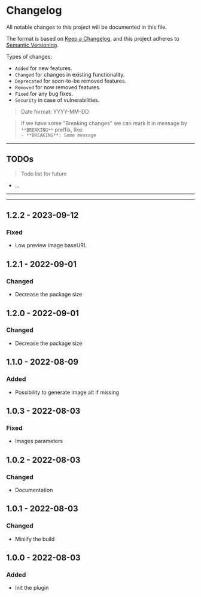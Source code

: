 # Changelog
All notable changes to this project will be documented in this file.

The format is based on [Keep a Changelog](https://keepachangelog.com/en/1.0.0/),
and this project adheres to [Semantic Versioning](https://semver.org/spec/v2.0.0.html).

Types of changes:
- `Added` for new features.
- `Changed` for changes in existing functionality.
- `Deprecated` for soon-to-be removed features.
- `Removed` for now removed features.
- `Fixed` for any bug fixes.
- `Security` in case of vulnerabilities.

> Date format: YYYY-MM-DD

> If we have some "Breaking changes" we can mark it in message by `**BREAKING**` preffix, like:  
> `- **BREAKING**: Some message`

-------------

## TODOs
> Todo list for future

- ...

-------------

-------------
## 1.2.2 - 2023-09-12
### Fixed
- Low preview image baseURL

## 1.2.1 - 2022-09-01
### Changed
- Decrease the package size

## 1.2.0 - 2022-09-01
### Changed
- Decrease the package size

## 1.1.0 - 2022-08-09
### Added
- Possibility to generate image alt if missing

## 1.0.3 - 2022-08-03
### Fixed
- Images parameters

## 1.0.2 - 2022-08-03
### Changed
- Documentation
## 1.0.1 - 2022-08-03
### Changed
- Miniify the build

## 1.0.0 - 2022-08-03
### Added
- Init the plugin
